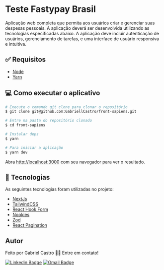 # Teste Fastypay Brasil

Aplicação web completa que permita aos usuários criar e
gerenciar suas despesas pessoais. A aplicação deverá ser desenvolvida utilizando as
tecnologias especificadas abaixo. A aplicação deve incluir autenticação de usuários,
gerenciamento de tarefas, e uma interface de usuário responsiva e intuitiva.

## :white_check_mark: Requisitos

- [Node](https://nodejs.org/en/)
- [Yarn](https://yarnpkg.com/lang/en/)

## 💻 Como executar o aplicativo

```bash
# Execute o comando git clone para clonar o repositório
$ git clone git@github.com:GabriellCastro/front-sapiens.git

# Entre na pasta do repositório clonado
$ cd front-sapiens

# Instalar deps
$ yarn

# Para iniciar a aplicação
$ yarn dev

```

Abra [http://localhost:3000](http://localhost:3000) com seu navegador para ver o resultado.

## :rocket: Tecnologias

As seguintes tecnologias foram utilizadas no projeto:

- [NextJs](https://nextjs.org/)
- [TailwindCSS](https://tailwindcss.com)
- [React Hook Form](https://react-hook-form.com)
- [Nookies](https://github.com/maticzav/nookies)
- [Zod](https://zod.dev)
- [React Pagination](https://www.npmjs.com/package/react-chakra-pagination)

## Autor

Feito por Gabriel Castro 👋🏽 Entre em contato!

[![Linkedin Badge](https://img.shields.io/badge/-Gabriel-blue?style=flat-square&logo=Linkedin&logoColor=white&link=https://www.linkedin.com/in/eugabrielcastro/)](https://www.linkedin.com/in/eugabrielcastro/)
[![Gmail Badge](https://img.shields.io/badge/-contatodevgabriel@gmail.com-red?style=flat-square&link=mailto:contatodevgabriel@gmail.com)](mailto:contatodevgabriel@gmail.com)
